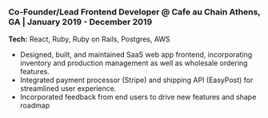 ### Co-Founder/Lead Frontend Developer @ Cafe au Chain <span class="sub-head">Athens, GA | January 2019 - December 2019</span>

**Tech:** React, Ruby, Ruby on Rails, Postgres, AWS

- Designed, built, and maintained SaaS web app frontend, incorporating inventory and production management as well as wholesale ordering features.
- Integrated payment processor (Stripe) and shipping API (EasyPost) for streamlined user experience.
- Incorporated feedback from end users to drive new features and shape roadmap
